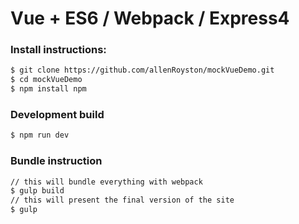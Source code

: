# Vue + ES6 / Webpack / Express4

### Install instructions:
```sh
$ git clone https://github.com/allenRoyston/mockVueDemo.git
$ cd mockVueDemo
$ npm install npm
```

### Development build
```sh
$ npm run dev
```

### Bundle instruction
```sh
// this will bundle everything with webpack
$ gulp build
// this will present the final version of the site
$ gulp
```
